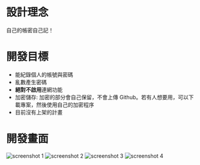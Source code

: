 # 設計理念
自己的帳密自己記！

# 開發目標
- 能紀錄個人的帳號與密碼
- 亂數產生密碼
- **絕對不啟用**連網功能
- 加密儲存: 加密的部分會自己保留，不會上傳 Github。若有人想要用，可以下載專案，然後使用自己的加密程序
- 目前沒有上架的計畫

# 開發畫面

![screenshot 1](./screenshot/Screenshot_1.png)
![screenshot 2](./screenshot/Screenshot_2.png)
![screenshot 3](./screenshot/Screenshot_3.png)
![screenshot 4](./screenshot/Screenshot_4.png)
